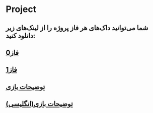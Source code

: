 # Project
## شما می‌توانید داک‌های هر فاز پروژه را از لینک‌های زیر دانلود کنید:

## [فاز0](https://github.com/AdvancedProgrammingSUT2022/Project/blob/main/Phase0/main/Phase0.pdf)

## [فاز1](https://github.com/AdvancedProgrammingSUT2022/Project/blob/main/Phase1/main/Phase1.pdf)

## [توضیحات بازی](https://github.com/AdvancedProgrammingSUT2022/Project/blob/main/Game/main/Game.pdf)

## [توضیحات بازی(انگلیسی)](https://github.com/AdvancedProgrammingSUT2022/Project/blob/main/Game/main/Civ_V_Manual_English.pdf)

